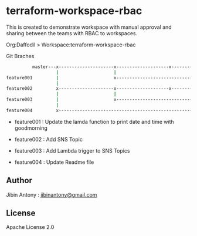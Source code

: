 # terraform-workspace-rbac

This is created to demonstrate workspace with manual approval and sharing between the teams with RBAC to workspaces.

Org:Daffodil > Workspace:terraform-workspace-rbac

Git Braches

```bash
          master---x---------------------x--------------------x----------------------x---------------x--------------
                   |                     |                                                           |
feature001         |                     x-----------------------------------------------------------x
                   |
feature002         x---------------------x--------------------x----------------------x----------------x------------
                   |                     |                                           |
feature003         |                     x-------------------------------------------x
                   |
feature004         x-----------------------------------------------------------------------------------------------
```
- feature001 : Update the lamda function to print date and time with goodmorning

- feature002 : Add SNS Topic

- feature003 : Add Lambda trigger to SNS Topics

- feature004 : Update Readme file

## Author
Jibin Antony : jibinantony@gmail.com

## License
Apache License 2.0
